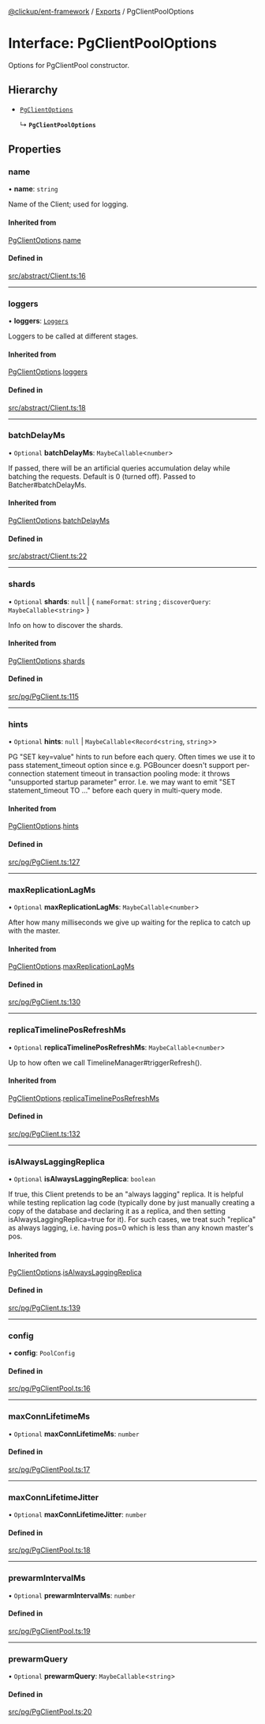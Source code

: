 [@clickup/ent-framework](../README.md) / [Exports](../modules.md) / PgClientPoolOptions

# Interface: PgClientPoolOptions

Options for PgClientPool constructor.

## Hierarchy

- [`PgClientOptions`](PgClientOptions.md)

  ↳ **`PgClientPoolOptions`**

## Properties

### name

• **name**: `string`

Name of the Client; used for logging.

#### Inherited from

[PgClientOptions](PgClientOptions.md).[name](PgClientOptions.md#name)

#### Defined in

[src/abstract/Client.ts:16](https://github.com/clickup/ent-framework/blob/master/src/abstract/Client.ts#L16)

___

### loggers

• **loggers**: [`Loggers`](Loggers.md)

Loggers to be called at different stages.

#### Inherited from

[PgClientOptions](PgClientOptions.md).[loggers](PgClientOptions.md#loggers)

#### Defined in

[src/abstract/Client.ts:18](https://github.com/clickup/ent-framework/blob/master/src/abstract/Client.ts#L18)

___

### batchDelayMs

• `Optional` **batchDelayMs**: `MaybeCallable`\<`number`\>

If passed, there will be an artificial queries accumulation delay while
batching the requests. Default is 0 (turned off). Passed to
Batcher#batchDelayMs.

#### Inherited from

[PgClientOptions](PgClientOptions.md).[batchDelayMs](PgClientOptions.md#batchdelayms)

#### Defined in

[src/abstract/Client.ts:22](https://github.com/clickup/ent-framework/blob/master/src/abstract/Client.ts#L22)

___

### shards

• `Optional` **shards**: ``null`` \| \{ `nameFormat`: `string` ; `discoverQuery`: `MaybeCallable`\<`string`\>  }

Info on how to discover the shards.

#### Inherited from

[PgClientOptions](PgClientOptions.md).[shards](PgClientOptions.md#shards)

#### Defined in

[src/pg/PgClient.ts:115](https://github.com/clickup/ent-framework/blob/master/src/pg/PgClient.ts#L115)

___

### hints

• `Optional` **hints**: ``null`` \| `MaybeCallable`\<`Record`\<`string`, `string`\>\>

PG "SET key=value" hints to run before each query. Often times we use it
to pass statement_timeout option since e.g. PGBouncer doesn't support
per-connection statement timeout in transaction pooling mode: it throws
"unsupported startup parameter" error. I.e. we may want to emit "SET
statement_timeout TO ..." before each query in multi-query mode.

#### Inherited from

[PgClientOptions](PgClientOptions.md).[hints](PgClientOptions.md#hints)

#### Defined in

[src/pg/PgClient.ts:127](https://github.com/clickup/ent-framework/blob/master/src/pg/PgClient.ts#L127)

___

### maxReplicationLagMs

• `Optional` **maxReplicationLagMs**: `MaybeCallable`\<`number`\>

After how many milliseconds we give up waiting for the replica to catch up
with the master.

#### Inherited from

[PgClientOptions](PgClientOptions.md).[maxReplicationLagMs](PgClientOptions.md#maxreplicationlagms)

#### Defined in

[src/pg/PgClient.ts:130](https://github.com/clickup/ent-framework/blob/master/src/pg/PgClient.ts#L130)

___

### replicaTimelinePosRefreshMs

• `Optional` **replicaTimelinePosRefreshMs**: `MaybeCallable`\<`number`\>

Up to how often we call TimelineManager#triggerRefresh().

#### Inherited from

[PgClientOptions](PgClientOptions.md).[replicaTimelinePosRefreshMs](PgClientOptions.md#replicatimelineposrefreshms)

#### Defined in

[src/pg/PgClient.ts:132](https://github.com/clickup/ent-framework/blob/master/src/pg/PgClient.ts#L132)

___

### isAlwaysLaggingReplica

• `Optional` **isAlwaysLaggingReplica**: `boolean`

If true, this Client pretends to be an "always lagging" replica. It is
helpful while testing replication lag code (typically done by just manually
creating a copy of the database and declaring it as a replica, and then
setting isAlwaysLaggingReplica=true for it). For such cases, we treat such
"replica" as always lagging, i.e. having pos=0 which is less than any known
master's pos.

#### Inherited from

[PgClientOptions](PgClientOptions.md).[isAlwaysLaggingReplica](PgClientOptions.md#isalwayslaggingreplica)

#### Defined in

[src/pg/PgClient.ts:139](https://github.com/clickup/ent-framework/blob/master/src/pg/PgClient.ts#L139)

___

### config

• **config**: `PoolConfig`

#### Defined in

[src/pg/PgClientPool.ts:16](https://github.com/clickup/ent-framework/blob/master/src/pg/PgClientPool.ts#L16)

___

### maxConnLifetimeMs

• `Optional` **maxConnLifetimeMs**: `number`

#### Defined in

[src/pg/PgClientPool.ts:17](https://github.com/clickup/ent-framework/blob/master/src/pg/PgClientPool.ts#L17)

___

### maxConnLifetimeJitter

• `Optional` **maxConnLifetimeJitter**: `number`

#### Defined in

[src/pg/PgClientPool.ts:18](https://github.com/clickup/ent-framework/blob/master/src/pg/PgClientPool.ts#L18)

___

### prewarmIntervalMs

• `Optional` **prewarmIntervalMs**: `number`

#### Defined in

[src/pg/PgClientPool.ts:19](https://github.com/clickup/ent-framework/blob/master/src/pg/PgClientPool.ts#L19)

___

### prewarmQuery

• `Optional` **prewarmQuery**: `MaybeCallable`\<`string`\>

#### Defined in

[src/pg/PgClientPool.ts:20](https://github.com/clickup/ent-framework/blob/master/src/pg/PgClientPool.ts#L20)
